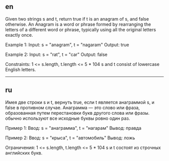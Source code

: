 ## en

Given two strings s and t, return true if t is an anagram of s, and false otherwise.
An Anagram is a word or phrase formed by rearranging the letters of a different word or phrase,
typically using all the original letters exactly once.

Example 1:
Input: s = "anagram", t = "nagaram"
Output: true

Example 2:
Input: s = "rat", t = "car"
Output: false

Constraints:
1 <= s.length, t.length <= 5 * 104
s and t consist of lowercase English letters.

---

## ru

Имея две строки s и t, вернуть true, если t является анаграммой s, и false в противном случае.
Анаграмма — это слово или фраза, образованная путем перестановки букв другого слова или фразы.
обычно используют все исходные буквы ровно один раз.

Пример 1:
Ввод: s = "анаграмма", t = "нагарам"
Вывод: правда

Пример 2:
Ввод: s = "крыса", t = "автомобиль"
Вывод: ложь

Ограничения:
1 <= s.length, t.length <= 5 * 104
s и t состоят из строчных английских букв.